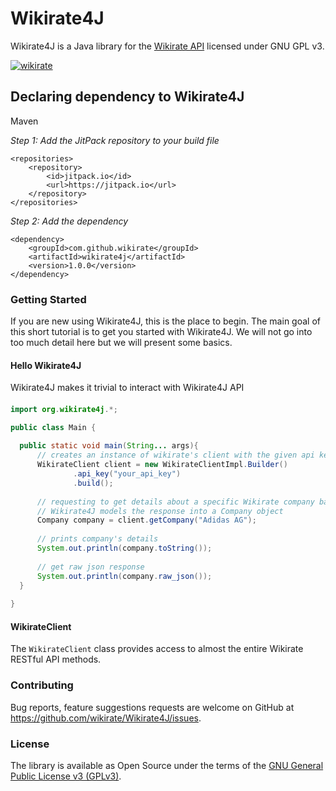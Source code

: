 # Wikirate4J

Wikirate4J is a Java library for the [Wikirate API](https://wikirate.org/Use_the_API) licensed under GNU GPL v3.

[![wikirate](https://img.shields.io/twitter/follow/wikirate?style=social)](https://twitter.com/wikirate)

## Declaring dependency to Wikirate4J

Maven

*Step 1: Add the JitPack repository to your build file*

```
<repositories>
    <repository>
        <id>jitpack.io</id>
        <url>https://jitpack.io</url>
    </repository>
</repositories>
```

*Step 2: Add the dependency*

```
<dependency>
    <groupId>com.github.wikirate</groupId>
	<artifactId>wikirate4j</artifactId>
	<version>1.0.0</version>
</dependency>
```

### Getting Started

If you are new using Wikirate4J, this is the place to begin. The main goal of this short tutorial is to get you started
with Wikirate4J. We will not go into too much detail here but we will present some basics.

#### Hello Wikirate4J

Wikirate4J makes it trivial to interact with Wikirate4J API 

####

```java
import org.wikirate4j.*;

public class Main {
    
  public static void main(String... args){
      // creates an instance of wikirate's client with the given api key
      WikirateClient client = new WikirateClientImpl.Builder()
              .api_key("your_api_key")
              .build();
      
      // requesting to get details about a specific Wikirate company based on its name
      // Wikirate4J models the response into a Company object
      Company company = client.getCompany("Adidas AG");
      
      // prints company's details
      System.out.println(company.toString());
      
      // get raw json response
      System.out.println(company.raw_json());
  }
  
}
```


#### WikirateClient

The `WikirateClient` class provides access to almost the entire Wikirate RESTful API methods.

### Contributing

Bug reports, feature suggestions requests are welcome on GitHub at https://github.com/wikirate/Wikirate4J/issues.

### License

The library is available as Open Source under the terms of
the [GNU General Public License v3 (GPLv3)](https://www.gnu.org/licenses/gpl-3.0.txt).
